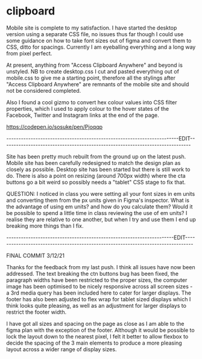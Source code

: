 # clipboard

Mobile site is complete to my satisfaction. I have started the desktop version using a separate CSS file, no issues thus far though I could use some guidance
on how to take font sizes out of figma and convert them to CSS, ditto for spacings. Currently I am eyeballing everything and a long way from pixel perfect.

At present, anything from "Access Clipboard Anywhere" and beyond is unstyled. NB to create desktop.css I cut and pasted everything out of mobile.css to give me a starting point, 
therefore all the stylings after "Access Clipboard Anywhere" are remnants of the mobile site and should not be considered completed.

Also I found a cool gizmo to convert hex colour values into CSS filter properties, which I used to apply colour to the hover states of the Facebook, Twitter and Instagram 
links at the end of the page.

https://codepen.io/sosuke/pen/Pjoqqp


-----------------------------------------------------------------------EDIT------------------------------------------------------------------------------

Site has been pretty much rebuilt from the ground up on the latest push. Mobile site has been carefully redesigned to match the design plan as closely as possible. Desktop site has been started but there is still work to do. There is also a point on resizing (around 700px width) where the cta buttons go a bit weird so possibly needs a "tablet" CSS stage to fix that.

QUESTION: I noticed in class you were setting all your font sizes in em units and converting them from the px units given in Figma's inspector. What is the advantage of using em units? and how do you calculate them? Would it be possible to spend a little time in class reviewing the use of em units? I realise they are relative to one another, but when I try and use them I end up breaking more things than I fix.

---------------------------------------------------------------------EDIT---------------------------------------------------------------------------------

FINAL COMMIT 3/12/21

Thanks for the feedback from my last push. I think all issues have now been addressed. The text breaking the ctn buttons bug has been fixed, the paragraph widths have been restricted to the proper sizes, the computer image has been optimised to be nicely responsive across all screen sizes - a 3rd media query has been included here to cater for larger displays. The footer has also been adjusted to flex wrap for tablet sized displays which I think looks quite pleasing, as well as an adjustment for larger displays to restrict the footer width.

I have got all sizes and spacing on the page as close as I am able to the figma plan with the exception of the footer. Although it would be possible to lock the layout down to the nearest pixel, I felt it better to allow flexbox to decide the spacing of the 3 main elements to produce a more pleasing layout across a wider range of display sizes.
